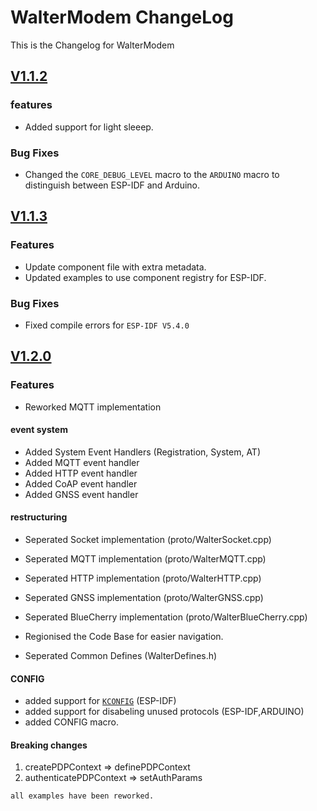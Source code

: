 # WalterModem ChangeLog

This is the Changelog for WalterModem

## [V1.1.2](https://github.com/QuickSpot/walter-esp-idf/releases/tag/v1.1.2)

### features

- Added support for light sleeep.

### Bug Fixes

- Changed the `CORE_DEBUG_LEVEL` macro to the `ARDUINO` macro to distinguish between ESP-IDF and Arduino.

## [V1.1.3](https://github.com/QuickSpot/walter-esp-idf/releases/tag/v1.1.3)

### Features

- Update component file with extra metadata.
- Updated examples to use component registry for ESP-IDF.

### Bug Fixes

- Fixed compile errors for `ESP-IDF V5.4.0`


## [V1.2.0](https://github.com/QuickSpot/walter-esp-idf/releases/tag/v1.1.2)

### Features

- Reworked MQTT implementation

#### event system

- Added System Event Handlers (Registration, System, AT)
- Added MQTT event handler
- Added HTTP event handler
- Added CoAP event handler
- Added GNSS event handler

#### restructuring

- Seperated Socket implementation (proto/WalterSocket.cpp)
- Seperated MQTT implementation (proto/WalterMQTT.cpp)
- Seperated HTTP implementation (proto/WalterHTTP.cpp)
- Seperated GNSS implementation (proto/WalterGNSS.cpp)
- Seperated BlueCherry implementation (proto/WalterBlueCherry.cpp)

- Regionised the Code Base for easier navigation.

- Seperated Common Defines (WalterDefines.h)

#### CONFIG

- added support for [`KCONFIG`](https://docs.espressif.com/projects/esp-idf/en/stable/esp32/api-reference/kconfig.html) (ESP-IDF)
- added support for disabeling unused protocols (ESP-IDF,ARDUINO)
- added CONFIG macro. 

#### Breaking changes

1) createPDPContext => definePDPContext
2) authenticatePDPContext => setAuthParams

`all examples have been reworked.`